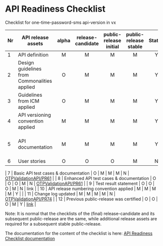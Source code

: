 # API Readiness Checklist

Checklist for one-time-password-sms api-version in vx

| Nr | API release assets  | alpha | release-candidate |  public-release<br>initial | public-release<br> stable | Status | Comments |
|----|----------------------------------------------|:-----:|:-----------------:|:-------:|:------:|:----:|:----:|
|  1 | API definition                               |   M   |         M         |    M    |    M   |   Y   | [link](https://github.com/camaraproject/OTPvalidationAPI/blob/main/code/API_definitions/one-time-password-sms.yaml) |
|  2 | Design guidelines from Commonalities applied |   O   |         M         |    M    |    M   |  Y    |      |
|  3 | Guidelines from ICM applied                  |   O   |         M         |    M    |    M   |   Y   |      |
|  4 | API versioning convention applied            |   M   |         M         |    M    |    M   |   Y   |      |
|  5 | API documentation                            |   M   |         M         |    M    |    M   |   Y   | Embed documentation into API spec - [link](https://github.com/camaraproject/OTPvalidationAPI/blob/main/code/API_definitions/one-time-password-sms.yaml)  |
|  6 | User stories                                 |   O   |         O         |    O    |    M   |   N   | [link](/documentation/API_documentation/OTPValidationAPI_User_Story.md) |

|  7 | Basic API test cases & documentation         |   O   |         M         |    M    |    M   |   N   | [OTPValidationAPI/PR61](https://github.com/camaraproject/OTPvalidationAPI/pull/61) |
|  8 | Enhanced API test cases & documentation      |   O   |         O         |    O    |    M   |   N   | [OTPValidationAPI/PR61](https://github.com/camaraproject/OTPvalidationAPI/pull/61) |
|  9 | Test result statement                        |   O   |         O         |    O    |    M   |   N   | link |
| 10 | API release numbering convention applied     |   M   |         M         |    M    |    M   |   Y   |      |
| 11 | Change log updated                           |   M   |         M         |    M    |    M   |   N   | [OTPValidationAPI/PR74](https://github.com/camaraproject/OTPvalidationAPI/pull/14) |
| 12 | Previous public-release was certified        |   O   |         O         |    O    |    M   |   Y   |  [link](https://www.open-gateway.com/operators-map)    |




Note: It is normal that the checklists of the (final) release-candidate and its subsequent public-release are the same, while additional release assets are required for a subsequent stable public-release.

The documentation for the content of the checklist is here: [API Readiness Checklist documentation](https://wiki.camaraproject.org/x/AgAVAQ#APIReleaseProcess-APIreadinesschecklist)